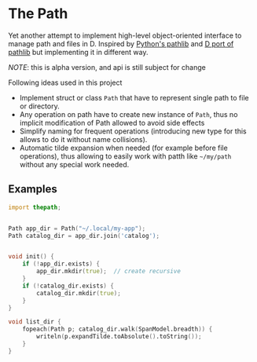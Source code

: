 # The Path

Yet another attempt to implement high-level object-oriented interface
to manage path and files in D.
Inspired by [Python's pathlib](https://docs.python.org/3/library/pathlib.html)
and [D port of pathlib](https://code.dlang.org/packages/pathlib) but
implementing it in different way.

*NOTE*: this is alpha version, and api is still subject for change

Following ideas used in this project
- Implement struct or class `Path` that have to represent
  single path to file or directory.
- Any operation on path have to create new instance of `Path`,
  thus no implicit modification of Path allowed
  to avoid side effects
- Simplify naming for frequent operations
  (introducing new type for this allows to do it without name collisions).
- Automatic tilde expansion when needed (for example before file operations),
  thus allowing to easily work with patth like `~/my/path`
  without any special work needed.


## Examples

```d
import thepath;


Path app_dir = Path("~/.local/my-app");
Path catalog_dir = app_dir.join('catalog');


void init() {
    if (!app_dir.exists) {
        app_dir.mkdir(true);  // create recursive
    }
    if (!catalog_dir.exists) {
        catalog_dir.mkdir(true);
    }
}

void list_dir {
    fopeach(Path p; catalog_dir.walk(SpanModel.breadth)) {
        writeln(p.expandTilde.toAbsolute().toString());
    }
}
```
